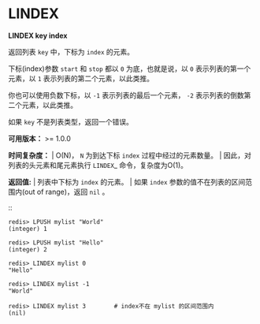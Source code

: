 # LINDEX


**LINDEX key index**

返回列表 ``key`` 中，下标为 ``index`` 的元素。

下标(index)参数 ``start`` 和 ``stop`` 都以 ``0`` 为底，也就是说，以 ``0`` 表示列表的第一个元素，以 ``1`` 表示列表的第二个元素，以此类推。

你也可以使用负数下标，以 ``-1`` 表示列表的最后一个元素， ``-2`` 表示列表的倒数第二个元素，以此类推。

如果 ``key`` 不是列表类型，返回一个错误。

**可用版本：**
    >= 1.0.0

**时间复杂度：**
    | O(N)， ``N`` 为到达下标 ``index`` 过程中经过的元素数量。
    | 因此，对列表的头元素和尾元素执行 `LINDEX`_ 命令，复杂度为O(1)。

**返回值:**
    | 列表中下标为 ``index`` 的元素。
    | 如果 ``index`` 参数的值不在列表的区间范围内(out of range)，返回 ``nil`` 。

::

    redis> LPUSH mylist "World"
    (integer) 1

    redis> LPUSH mylist "Hello"
    (integer) 2

    redis> LINDEX mylist 0
    "Hello"

    redis> LINDEX mylist -1
    "World"

    redis> LINDEX mylist 3        # index不在 mylist 的区间范围内
    (nil)
